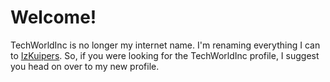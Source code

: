 # Welcome!
TechWorldInc is no longer my internet name. I'm renaming everything I can to [IzKuipers](https://github.com/IzKuipers). So, if you were looking for the TechWorldInc profile, I suggest you head on over to my new profile.
